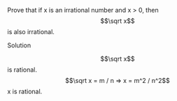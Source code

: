 Prove that if x is an irrational number and x > 0, then $$\sqrt x$$ is also irrational.

Solution

$$\sqrt x$$ is rational. $$\sqrt x = m / n => x = m^2 / n^2$$ x is rational.